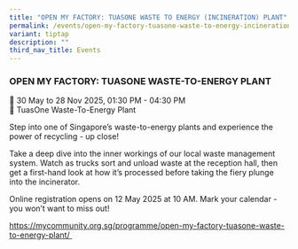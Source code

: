 ```yaml
---
title: "OPEN MY FACTORY: TUASONE WASTE TO ENERGY (INCINERATION) PLANT"
permalink: /events/open-my-factory-tuasone-waste-to-energy-incineration-plant/
variant: tiptap
description: ""
third_nav_title: Events
---
```

<h3>OPEN MY FACTORY: TUASONE WASTE-TO-ENERGY PLANT</h3>
<p>📆 30 May to 28 Nov 2025, 01:30 PM - 04:30 PM
<br>📍 TuasOne Waste-To-Energy Plant</p>
<p>Step into one of Singapore’s waste-to-energy plants and experience the
power of recycling - up close!</p>
<p>Take a deep dive into the inner workings of our local waste management
system. Watch as trucks sort and unload waste at the reception hall, then
get a first-hand look at how it’s processed before taking the fiery plunge
into the incinerator.</p>
<p>Online registration opens on 12 May 2025 at 10 AM. Mark your calendar
- you won’t want to miss out!</p>
<p><a href="https://mycommunity.org.sg/programme/open-my-factory-tuasone-waste-to-energy-plant/" rel="noopener noreferrer nofollow" target="_blank">https://mycommunity.org.sg/programme/open-my-factory-tuasone-waste-to-energy-plant/&nbsp;</a>
</p>